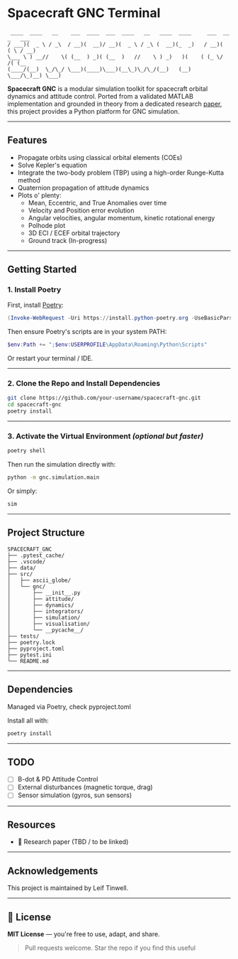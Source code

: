 # Spacecraft GNC Terminal    
```
 ____  ____   __    ___  ____  ___  ____   __   ____  ____     ___  __ _   ___       
/ ___)(  _ \ / _\  / __)(  __)/ __)(  _ \ / _\ (  __)(_  _)   / __)(  ( \ / __)      
\___ \ ) __//    \( (__  ) _)( (__  )   //    \ ) _)   )(    ( (_ \/    /( (__       
(____/(__)  \_/\_/ \___)(____)\___)(__\_)\_/\_/(__)   (__)    \___/\_)__) \___)    
```
**Spacecraft GNC** is a modular simulation toolkit for spacecraft orbital dynamics and attitude control. Ported from a validated MATLAB implementation and grounded in theory from a dedicated research [paper](Leif2112/SpacecraftGNC/blob/master/SDM_Report.pdf), this project provides a Python platform for GNC simulation.

---

## Features

- Propagate orbits using classical orbital elements (COEs)
- Solve Kepler's equation 
- Integrate the two-body problem (TBP) using a high-order Runge-Kutta method
- Quaternion propagation of attitude dynamics 
- Plots o' plenty:
  - Mean, Eccentric, and True Anomalies over time
  - Velocity and Position error evolution
  - Angular velocities, angular momentum, kinetic rotational energy
  - Polhode plot
  - 3D ECI / ECEF orbital trajectory
  - Ground track (In-progress)

---

## Getting Started

### 1. Install Poetry

First, install [Poetry](https://python-poetry.org/):

```powershell
(Invoke-WebRequest -Uri https://install.python-poetry.org -UseBasicParsing).Content | python -
```

Then ensure Poetry's scripts are in your system PATH:

```powershell
$env:Path += ";$env:USERPROFILE\AppData\Roaming\Python\Scripts"
```

Or restart your terminal / IDE.

---

### 2. Clone the Repo and Install Dependencies

```bash
git clone https://github.com/your-username/spacecraft-gnc.git
cd spacecraft-gnc
poetry install
```

---

### 3. Activate the Virtual Environment *(optional but faster)*

```bash
poetry shell
```

Then run the simulation directly with:

```bash
python -m gnc.simulation.main
```

Or simply:

```bash
sim
```

---

## Project Structure

```text
SPACECRAFT_GNC
├── .pytest_cache/
├── .vscode/
├── data/
├── src/
│   ├── ascii_globe/
│   └── gnc/
│       ├── __init__.py
│       ├── attitude/
│       ├── dynamics/
│       ├── integrators/
│       ├── simulation/
│       ├── visualisation/
│       └── __pycache__/
├── tests/
├── poetry.lock
├── pyproject.toml
├── pytest.ini
└── README.md

```

---

## Dependencies

Managed via Poetry, check pyproject.toml

Install all with:
```bash
poetry install
```

---

## TODO

- [ ] B-dot & PD Attitude Control
- [ ] External disturbances (magnetic torque, drag)
- [ ] Sensor simulation (gyros, sun sensors)

---

## Resources

- 📄 Research paper (TBD / to be linked)

---

## Acknowledgements

This project is maintained by Leif Tinwell.

---

## 📜 License

**MIT License** — you're free to use, adapt, and share.

> Pull requests welcome. Star the repo if you find this useful 

